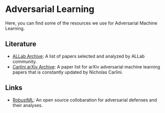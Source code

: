 # Adversarial Learning

Here, you can find some of the resources we use for Adversarial Machine Learning.

## Literature

* [ALLab Archive](Papers/README.md): A list of papers selected and analyzed by ALLab community.
* [Carlini arXiv Archive](https://nicholas.carlini.com/writing/2019/all-adversarial-example-papers.html): A paper list for arXiv adversarial machine learning papers that is constantly updated by Nicholas Carlini.

## Links

* [RobustML](https://www.robust-ml.org/): An open source collobaration for adversarial defenses and their analyses.
